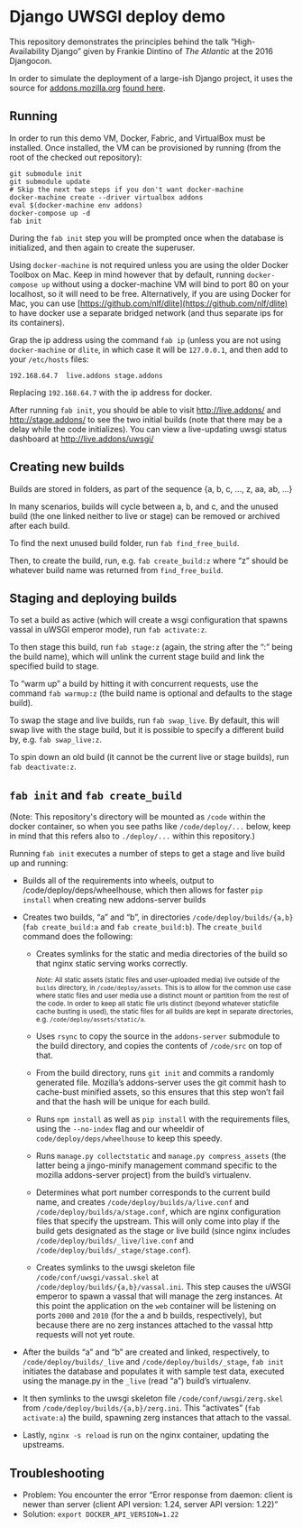# Django UWSGI deploy demo

This repository demonstrates the principles behind the talk “High-Availability
Django” given by Frankie Dintino of _The Atlantic_ at the 2016 Djangocon.

In order to simulate the deployment of a large-ish Django project, it uses the
source for [addons.mozilla.org](https://addons.mozilla.org/) [found
here](https://github.com/mozilla/addons-server).

## Running

In order to run this demo VM, Docker, Fabric, and VirtualBox must be
installed. Once installed, the VM can be provisioned by running (from the
root of the checked out repository):

```shell
git submodule init
git submodule update
# Skip the next two steps if you don't want docker-machine
docker-machine create --driver virtualbox addons
eval $(docker-machine env addons)
docker-compose up -d
fab init
```

During the `fab init` step you will be prompted once when the database is initialized,
and then again to create the superuser.

Using `docker-machine` is not required unless you are using the older Docker Toolbox
on Mac. Keep in mind however that by default, running `docker-compose up` without
using a docker-machine VM will bind to port 80 on your localhost, so it will need to be free.
Alternatively, if you are using Docker for Mac, you can use
[https://github.com/nlf/dlite](https://github.com/nlf/dlite) to have docker use a
separate bridged network (and thus separate ips for its containers).

Grap the ip address using the command `fab ip` (unless you are not using `docker-machine`
or `dlite`, in which case it will be `127.0.0.1`, and then add to your `/etc/hosts` files:

```
192.168.64.7  live.addons stage.addons
```

Replacing `192.168.64.7` with the ip address for docker.

After running `fab init`, you should be able to visit http://live.addons/ and http://stage.addons/
to see the two initial builds (note that there may be a delay while the code initializes).
You can view a live-updating uwsgi status dashboard at http://live.addons/uwsgi/

## Creating new builds

Builds are stored in folders, as part of the sequence {a, b, c, ..., z, aa, ab, ...}

In many scenarios, builds will cycle between a, b, and c, and the unused build
(the one linked neither to live or stage) can be removed or archived after each build.

To find the next unused build folder, run `fab find_free_build`. 

Then, to create the build, run, e.g. `fab create_build:z` where “z” should be
whatever build name was returned from `find_free_build`.

## Staging and deploying builds

To set a build as active (which will create a wsgi configuration that
spawns vassal in uWSGI emperor mode), run `fab activate:z`.

To then stage this build, run `fab stage:z` (again, the string after the “:”
being the build name), which will unlink the current stage build and link the
specified build to stage.

To “warm up” a build by hitting it with concurrent requests, use the command
`fab warmup:z` (the build name is optional and defaults to the stage build).

To swap the stage and live builds, run `fab swap_live`. By default, this will
swap live with the stage build, but it is possible to specify a different
build by, e.g. `fab swap_live:z`.

To spin down an old build (it cannot be the current live or stage builds), run
`fab deactivate:z`.

## `fab init` and `fab create_build`

(Note: This repository's directory will be mounted as `/code` within the docker container,
so when you see paths like `/code/deploy/...` below, keep in mind that this refers also
to `./deploy/...` within this repository.)

Running `fab init` executes a number of steps to get a stage and live build up and running:

- Builds all of the requirements into wheels, output to /code/deploy/deps/wheelhouse, which
  then allows for faster `pip install` when creating new addons-server builds
- Creates two builds, “a” and “b”, in directories `/code/deploy/builds/{a,b}`
  (`fab create_build:a` and `fab create_build:b`). The `create_build` command
  does the following:

  - Creates symlinks for the static and media directories of the build so
    that nginx static serving works correctly.

      <sup>*Note*: All static assets (static files and user-uploaded media) live
      outside of the `builds` directory, in `/code/deploy/assets`. This is
      to allow for the common use case where static files and user media use
      a distinct mount or partition from the rest of the code. In order to
      keep all static file urls distinct (beyond whatever staticfile cache busting
      is used), the static files for all builds are kept in separate directories,
      e.g. `/code/deploy/assets/static/a`.</sup>

  - Uses `rsync` to copy the source in the `addons-server` submodule to the
    build directory, and copies the contents of `/code/src` on top of that.
  - From the build directory, runs `git init` and commits a randomly generated
    file. Mozilla’s addons-server uses the git commit hash to cache-bust minified
    assets, so this ensures that this step won’t fail and that the hash will be
    unique for each build.
  - Runs `npm install` as well as `pip install` with the requirements files, using
    the `--no-index` flag and our wheeldir of `code/deploy/deps/wheelhouse` to
    keep this speedy.
  - Runs `manage.py collectstatic` and `manage.py compress_assets` (the latter being a
    jingo-minify management command specific to the mozilla addons-server project)
    from the build’s virtualenv.
  - Determines what port number corresponds to the current build name, and creates
    `/code/deploy/builds/a/live.conf` and `/code/deploy/builds/a/stage.conf`, which
    are nginx configuration files that specify the upstream. This will only come
    into play if the build gets designated as the stage or live build (since nginx
    includes `/code/deploy/builds/_live/live.conf` and `/code/deploy/builds/_stage/stage.conf`).
  - Creates symlinks to the uwsgi skeleton file `/code/conf/uwsgi/vassal.skel` at
    `/code/deploy/builds/{a,b}/vassal.ini`. This step causes the uWSGI emperor to spawn
    a vassal that will manage the zerg instances. At this point the application on the
    ``web`` container will be listening on ports `2000` and `2010` (for the a and b builds,
    respectively), but because there are no zerg instances attached to the vassal
    http requests will not yet route.

- After the builds “a” and “b” are created and linked, respectively, to
  `/code/deploy/builds/_live` and `/code/deploy/builds/_stage`,
  `fab init` initiates the database and populates it with sample test data,
  executed using the manage.py in the `_live` (read “a”) build’s virtualenv.
- It then symlinks to the uwsgi skeleton file `/code/conf/uwsgi/zerg.skel` from
  `/code/deploy/builds/{a,b}/zerg.ini`. This “activates” (`fab activate:a`) the
  build, spawning zerg instances that attach to the vassal.
- Lastly, `nginx -s reload` is run on the nginx container, updating the upstreams.

## Troubleshooting

* Problem: You encounter the error “Error response from daemon: client is newer than server (client API version: 1.24, server API version: 1.22)”
* Solution: `export DOCKER_API_VERSION=1.22`
